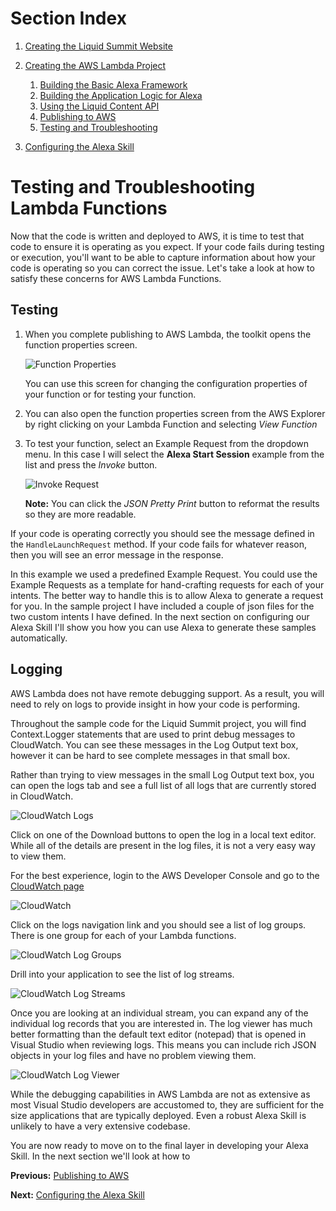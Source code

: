 # Section Index
1. [Creating the Liquid Summit Website](1_Setup_Liquid_Content.md)
2. [Creating the AWS Lambda Project](2_Create_AWS_Lambda_Project.md)

   1. [Building the Basic Alexa Framework](2-1_Create_Basic_Framework.md)
   2. [Building the Application Logic for Alexa](2-2_Create_Application_Logic.md)
   3. [Using the Liquid Content API](2-3_Use_Liquid_Content_API.md)
   4. [Publishing to AWS](2-4_Publishing_Lambda.md)
   5. [Testing and Troubleshooting](2-5_Testing_Lambda_Function.md)

3. [Configuring the Alexa Skill](3_Configure_Alexa_Skill.md)

# Testing and Troubleshooting Lambda Functions

Now that the code is written and deployed to AWS, it is time to test that code to ensure it is operating as you expect. If your code fails during testing or execution, you'll want to be able to capture information about how your code is operating so you can correct the issue.  Let's take a look at how to satisfy these concerns for AWS Lambda Functions.

## Testing

1. When you complete publishing to AWS Lambda, the toolkit opens the function properties screen.

    ![Function Properties](images/test_properties.png)

   You can use this screen for changing the configuration properties of your function or for testing your function.

2. You can also open the function properties screen from the AWS Explorer by right clicking on your Lambda Function and selecting _View Function_

3. To test your function, select an Example Request from the dropdown menu. In this case I will select the **Alexa Start Session** example from the list and press the _Invoke_ button.

    ![Invoke Request](images/test_invoke.png)

   **Note:** You can click the _JSON Pretty Print_ button to reformat the results so they are more readable.

If your code is operating correctly you should see the message defined in the `HandleLaunchRequest` method. If your code fails for whatever reason, then you will see an error message in the response.

In this example we used a predefined Example Request. You could use the Example Requests as a template for hand-crafting requests for each of your intents.  The better way to handle this is to allow Alexa to generate a request for you.  In the sample project I have included a couple of json files for the two custom intents I have defined. In the next section on configuring our Alexa Skill I'll show you how you can use Alexa to generate these samples automatically.

## Logging

AWS Lambda does not have remote debugging support. As a result, you will need to rely on logs to provide insight in how your code is performing.

Throughout the sample code for the Liquid Summit project, you will find Context.Logger statements that are used to print debug messages to CloudWatch.  You can see these messages in the Log Output text box, however it can be hard to see complete messages in that small box.

Rather than trying to view messages in the small Log Output text box, you can open the logs tab and see a full list of all logs that are currently stored in CloudWatch.

![CloudWatch Logs](images/test_logs.png)

Click on one of the Download buttons to open the log in a local text editor. While all of the details are present in the log files, it is not a very easy way to view them.

For the best experience, login to the AWS Developer Console and go to the [CloudWatch page](https://console.aws.amazon.com/cloudwatch/home?region=us-east-1#)

![CloudWatch](images/test_cloudwatch.png)

Click on the logs navigation link and you should see a list of log groups. There is one group for each of your Lambda functions.

![CloudWatch Log Groups](images/test_cloudwatch-groups.png)

Drill into your application to see the list of log streams.

![CloudWatch Log Streams](images/test_cloudwatch-streams.png)

Once you are looking at an individual stream, you can expand any of the individual log records that you are interested in.  The log viewer has much better formatting than the default text editor (notepad) that is opened in Visual Studio when reviewing logs. This means you can include rich JSON objects in your log files and have no problem viewing them.

![CloudWatch Log Viewer](images/test_cloudwatch-log.png)

While the debugging capabilities in AWS Lambda are not as extensive as most Visual Studio developers are accustomed to, they are sufficient for the size applications that are typically deployed. Even a robust Alexa Skill is unlikely to have a very extensive codebase.

You are now ready to move on to the final layer in developing your Alexa Skill.  In the next section we'll look at how to 

**Previous:** [Publishing to AWS](2-4_Publishing_Lambda.md)

**Next:** [Configuring the Alexa Skill](3_Configure_Alexa_Skill.md)